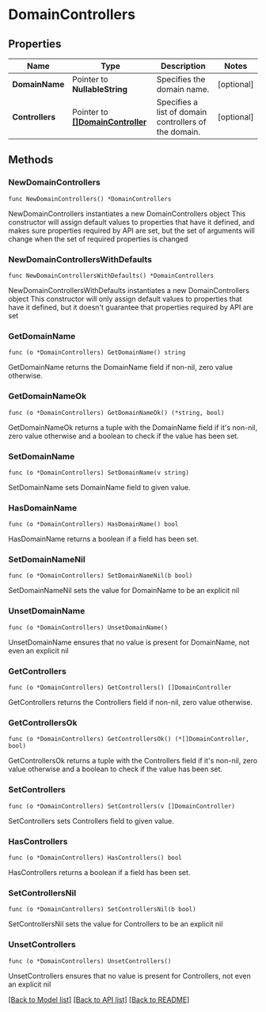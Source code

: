 # DomainControllers

## Properties

Name | Type | Description | Notes
------------ | ------------- | ------------- | -------------
**DomainName** | Pointer to **NullableString** | Specifies the domain name. | [optional] 
**Controllers** | Pointer to [**[]DomainController**](DomainController.md) | Specifies a list of domain controllers of the domain. | [optional] 

## Methods

### NewDomainControllers

`func NewDomainControllers() *DomainControllers`

NewDomainControllers instantiates a new DomainControllers object
This constructor will assign default values to properties that have it defined,
and makes sure properties required by API are set, but the set of arguments
will change when the set of required properties is changed

### NewDomainControllersWithDefaults

`func NewDomainControllersWithDefaults() *DomainControllers`

NewDomainControllersWithDefaults instantiates a new DomainControllers object
This constructor will only assign default values to properties that have it defined,
but it doesn't guarantee that properties required by API are set

### GetDomainName

`func (o *DomainControllers) GetDomainName() string`

GetDomainName returns the DomainName field if non-nil, zero value otherwise.

### GetDomainNameOk

`func (o *DomainControllers) GetDomainNameOk() (*string, bool)`

GetDomainNameOk returns a tuple with the DomainName field if it's non-nil, zero value otherwise
and a boolean to check if the value has been set.

### SetDomainName

`func (o *DomainControllers) SetDomainName(v string)`

SetDomainName sets DomainName field to given value.

### HasDomainName

`func (o *DomainControllers) HasDomainName() bool`

HasDomainName returns a boolean if a field has been set.

### SetDomainNameNil

`func (o *DomainControllers) SetDomainNameNil(b bool)`

 SetDomainNameNil sets the value for DomainName to be an explicit nil

### UnsetDomainName
`func (o *DomainControllers) UnsetDomainName()`

UnsetDomainName ensures that no value is present for DomainName, not even an explicit nil
### GetControllers

`func (o *DomainControllers) GetControllers() []DomainController`

GetControllers returns the Controllers field if non-nil, zero value otherwise.

### GetControllersOk

`func (o *DomainControllers) GetControllersOk() (*[]DomainController, bool)`

GetControllersOk returns a tuple with the Controllers field if it's non-nil, zero value otherwise
and a boolean to check if the value has been set.

### SetControllers

`func (o *DomainControllers) SetControllers(v []DomainController)`

SetControllers sets Controllers field to given value.

### HasControllers

`func (o *DomainControllers) HasControllers() bool`

HasControllers returns a boolean if a field has been set.

### SetControllersNil

`func (o *DomainControllers) SetControllersNil(b bool)`

 SetControllersNil sets the value for Controllers to be an explicit nil

### UnsetControllers
`func (o *DomainControllers) UnsetControllers()`

UnsetControllers ensures that no value is present for Controllers, not even an explicit nil

[[Back to Model list]](../README.md#documentation-for-models) [[Back to API list]](../README.md#documentation-for-api-endpoints) [[Back to README]](../README.md)



